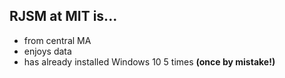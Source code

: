 ## RJSM at MIT is...

- from central MA
- enjoys data
- has already installed Windows 10 5 times **(once by mistake!)**
